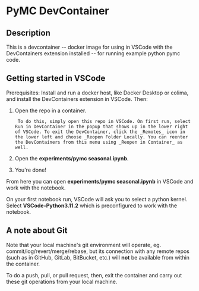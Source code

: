 # PyMC DevContainer

## Description
This is a devcontainer -- docker image for using in VSCode with the DevContainers extension installed -- for running example python pymc code.

## Getting started in VSCode
Prerequisites: Install and run a docker host, like Docker Desktop or colima, and install the DevContainers extension in VSCode. Then:

1. Open the repo in a container. 

        To do this, simply open this repo in VSCode. On first run, select Run in DevContainer in the popup that shows up in the lower right of VSCode. To exit the DevContainer, click the _Remotes_ icon in the lower left and choose _Reopen Folder Locally. You can reenter the DevContainers from this menu using _Reopen in Container_ as well.

2. Open the __experiments/pymc seasonal.ipynb__.
3. You're done!

From here you can open __experiments/pymc seasonal.ipynb__ in VSCode and work with the notebook.

On your first notebook run, VSCode will ask you to select a python kernel.
Select __VSCode-Python3.11.2__ which is preconfigured to work with the notebook.

## A note about Git
Note that your local machine's git environment will operate, eg. commit/log/revert/merge/rebase, but its connection with any remote repos (such as in GitHub, GitLab, BitBucket, etc.) will __not__ be available from within the container.

To do a push, pull, or pull request, then, exit the container and carry out these git operations from your local machine.
